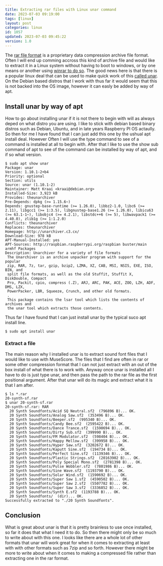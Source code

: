 ```yaml
---
title: Extracting rar files with Linux unar command
date: 2023-07-03 09:19:00
tags: [linux]
layout: post
categories: linux
id: 1057
updated: 2023-07-03 09:45:22
version: 1.0
---
```


The [rar file format](https://en.wikipedia.org/wiki/RAR_%28file_format%29) is a proprietary data compression archive file format. Often I will end up comming accross this kind of archive file and would like to extract it in a Linux system without having to boot to windows, or by one means or another using [winrar to do so](https://en.wikipedia.org/wiki/WinRAR). The good news here is that there is a popular linux deal that can be used to make quick work of this [called unar](https://linux.die.net/man/1/unrar). On the Debian based distros that I work with thus far it would seem that this is not backed into the OS image, however it can easly be added by way of apt.

<!-- more -->

## Install unar by way of apt

How to go about installing unar if it is not there to begin with will as always deped on what distro you are using. I like to stick with debian based binary distros such as Debian, Ubuntu, and in late years Raspberry PI OS actaully. So then for me I have found that I can just add this one by the ushual apt install deal. However Often I will use the type command to see of a command is installed at all to begin with. After that I like to use the show sub command of apt to see of the command can be installed by way of apt, and if so what version.

```
$ sudo apt show unar
Package: unar
Version: 1.10.1-2+b4
Priority: optional
Section: utils
Source: unar (1.10.1-2)
Maintainer: Matt Kraai <kraai@debian.org>
Installed-Size: 3,923 kB
Provides: theunarchiver
Pre-Depends: dpkg (>= 1.15.6~)
Depends: gnustep-base-runtime (>= 1.26.0), libbz2-1.0, libc6 (>= 2.11), libgcc1 (>= 1:3.5), libgnustep-base1.26 (>= 1.26.0), libicu63 (>= 63.1-1~), libobjc4 (>= 4.2.1), libstdc++6 (>= 5), libwavpack1 (>= 4.40.0), zlib1g (>= 1:1.2.0)
Conflicts: theunarchiver
Replaces: theunarchiver
Homepage: http://unarchiver.c3.cx/
Download-Size: 978 kB
APT-Manual-Installed: yes
APT-Sources: http://raspbian.raspberrypi.org/raspbian buster/main armhf Packages
Description: Unarchiver for a variety of file formats
 The Unarchiver is an archive unpacker program with support for the popular
 zip, RAR, 7z, tar, gzip, bzip2, LZMA, XZ, CAB, MSI, NSIS, EXE, ISO, BIN, and
 split file formats, as well as the old Stuffit, Stuffit X, DiskDouble, Compact
 Pro, Packit, cpio, compress (.Z), ARJ, ARC, PAK, ACE, ZOO, LZH, ADF, DMS, LZX,
 PowerPacker, LBR, Squeeze, Crunch, and other old formats.
 .
 This package contains the lsar tool which lists the contents of archives and
 the unar tool which extracts those contents.
```

Thus far I have found that I can just install unar by the typical suco apt install line.

```
$ sudo apt install unar
```

### Extract a file

The main reason why I installed unar is to extract sound font files that I would like to use with MuseScore. The files that I find are often in rar or some other compression format that I can not just extract with an out of the box install of what there is to work with. Anyway once unar is installed all I have to do is just type unar, and then pass the path to the rar file as the first positional argument. After that unar will do its magic and extract what it is that I am after.

```
$ ls *.rar
20-synth-sf.rar
$ unar 20-synth-sf.rar
20-synth-sf.rar: RAR
  20 Synth Soundfonts/Acid SQ Neutral.sf2  (796896 B)... OK.
  20 Synth Soundfonts/Analog Saw.sf2  (353496 B)... OK.
  20 Synth Soundfonts/Beeper.sf2  (995340 B)... OK.
  20 Synth Soundfonts/Candy Bee.sf2  (2595422 B)... OK.
  20 Synth Soundfonts/Dance Trance.sf2  (1590694 B)... OK.
  20 Synth Soundfonts/Dirty Sub.sf2  (399990 B)... OK.
  20 Synth Soundfonts/FM Modulator.sf2  (598404 B)... OK.
  20 Synth Soundfonts/Happy Mellow.sf2  (399958 B)... OK.
  20 Synth Soundfonts/Hyper Saw.sf2  (3202672 B)... OK.
  20 Synth Soundfonts/Kaputt Sine.sf2  (194734 B)... OK.
  20 Synth Soundfonts/Perfect Sine.sf2  (1139346 B)... OK.
  20 Synth Soundfonts/Plastic Strings.sf2  (20163902 B)... OK.
  20 Synth Soundfonts/Poly Special Mono.sf2  (2781398 B)... OK.
  20 Synth Soundfonts/Pulse Wobbler.sf2  (7801986 B)... OK.
  20 Synth Soundfonts/Sine Wave.sf2  (1193790 B)... OK.
  20 Synth Soundfonts/Solar Wind.sf2  (1590692 B)... OK.
  20 Synth Soundfonts/Super Saw 1.sf2  (4590502 B)... OK.
  20 Synth Soundfonts/Super Saw 2.sf2  (5507782 B)... OK.
  20 Synth Soundfonts/Super Saw 3.sf2  (3336852 B)... OK.
  20 Synth Soundfonts/Synth E.sf2  (1193788 B)... OK.
  20 Synth Soundfonts/  (dir)... OK.
Successfully extracted to "./20 Synth Soundfonts".
```

## Conclusion

What is great about unar is that it is pretty brainless to use once installed, so far it does that what I need it to do. So then there might only be so much to write about with this one. I looks like there are a whole lot of other formats that unar will work great for when it comes to extracting at least with with other formats such as 7zip and so forth. However there might be more to write about when it comes to making a compressed file rather than extracting one in the rar format.





